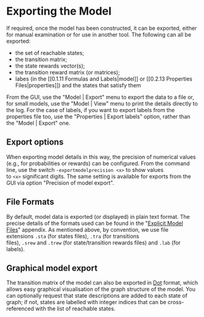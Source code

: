 # Exporting the Model

If required, once the model has been constructed, it can be exported, either for manual examination or for use in another tool. The following can all be exported:
- the set of reachable states;
- the transition matrix;
- the state rewards vector(s);
- the transition reward matrix (or matrices);
- labes (in the [[0.1.11 Formulas and Labels|model]] or [[0.2.13 Properties Files|properties]]) and the states that satisfy them

From the GUI, use the "Model | Export" menu to export the data to a file or, for small models, use the "Model | View" menu to print the details directly to the log. For the case of labels, if you want to export labels from the properties file too, use the "Properties | Export labels" option, rather than the "Model | Export" one.

## Export options

When exporting model details in this way, the precision of numerical values (e.g., for probabilities or rewards) can be configured. From the command line, use the switch `-exportmodelprecision <x>` to show values to `<x>` significant digits. The same setting is available for exports from the GUI via option "Precision of model export".

## File Formats

By default, model data is exported (or displayed) in plain text format. The precise details of the formats used can be found in the "[Explicit Model Files](https://www.prismmodelchecker.org/manual/Appendices/ExplicitModelFiles)" appendix. As mentioned above, by convention, we use file extensions `.sta` (for states files), `.tra` (for transitions files), `.srew` and `.trew` (for state/transition rewards files) and `.lab` (for labels).

## Graphical model export

The transition matrix of the model can also be exported in [Dot](http://www.graphviz.org/) format, which allows easy graphical visualisation of the graph structure of the model. You can optionally request that state descriptions are added to each state of graph; if not, states are labelled with integer indices that can be cross-referenced with the list of reachable states.
